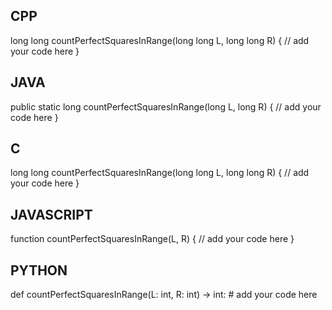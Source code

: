 ## CPP

long long countPerfectSquaresInRange(long long L, long long R) {
    // add your code here
}

## JAVA

public static long countPerfectSquaresInRange(long L, long R) {
    // add your code here
}

## C


long long countPerfectSquaresInRange(long long L, long long R) {
    // add your code here
}

## JAVASCRIPT

function countPerfectSquaresInRange(L, R) {
    // add your code here
}

## PYTHON

def countPerfectSquaresInRange(L: int, R: int) -> int:
    # add your code here